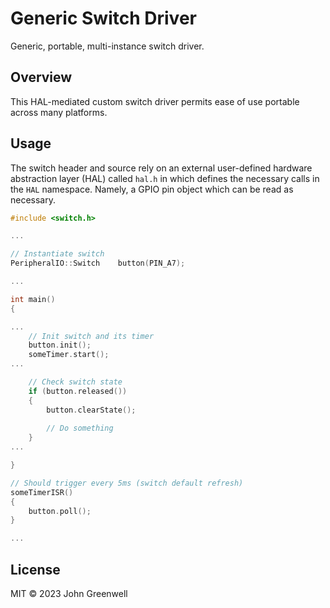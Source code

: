 # Generic Switch Driver

Generic, portable, multi-instance switch driver.

## Overview

This HAL-mediated custom switch driver permits ease of use portable across many platforms.

## Usage

The switch header and source rely on an external user-defined hardware abstraction layer (HAL) called `hal.h` in which defines the necessary calls in the `HAL` namespace. Namely, a GPIO pin object which can be read as necessary.

```cpp
#include <switch.h>

...

// Instantiate switch
PeripheralIO::Switch    button(PIN_A7);

...

int main()
{

...
    // Init switch and its timer
    button.init();
    someTimer.start();
...

    // Check switch state
    if (button.released())
    {
        button.clearState();
        
        // Do something
    }
...

}

// Should trigger every 5ms (switch default refresh)
someTimerISR()
{
    button.poll();
}

...
```

## License

MIT © 2023 John Greenwell
